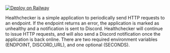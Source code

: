 [![Deploy on Railway](https://railway.app/button.svg)](https://railway.app/new/template?template=https%3A%2F%2Fgithub.com%2Fmorgangallant%2Fhealthchecker&envs=ENDPOINT%2CDISCORD_URL%2CSECONDS&optionalEnvs=SECONDS&ENDPOINTDesc=HTTP+Endpoint&DISCORD_URLDesc=Discord+Webhook+URL&SECONDSDesc=Number+of+Seconds+between+Checks&SECONDSDefault=30)

Healthchecker is a simple application to periodically send HTTP requests to an endpoint.
If the endpoint returns an error, the application is marked as unhealthy and a notification
is sent to Discord. Healthchecker will continue to issue HTTP requests, and will also send
a Discord notification once the application is back online. There are two required environment
variables (ENDPOINT, DISCORD\_URL), and one optional (SECONDS).
